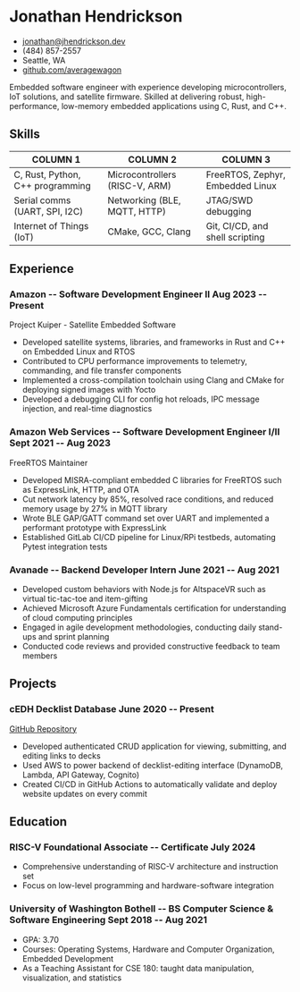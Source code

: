 # Jonathan Hendrickson

- <jonathan@jhendrickson.dev>
- (484) 857-2557
- Seattle, WA
- [github.com/averagewagon](https://github.com/averagewagon)

Embedded software engineer with experience developing microcontrollers, IoT solutions, and satellite firmware. Skilled at delivering robust, high-performance, low-memory embedded applications using C, Rust, and C++.

## Skills

| COLUMN 1                         | COLUMN 2                       | COLUMN 3                         |
| -------------------------------- | ------------------------------ | -------------------------------- |
| C, Rust, Python, C++ programming | Microcontrollers (RISC-V, ARM) | FreeRTOS, Zephyr, Embedded Linux |
| Serial comms (UART, SPI, I2C)    | Networking (BLE, MQTT, HTTP)   | JTAG/SWD debugging               |
| Internet of Things (IoT)         | CMake, GCC, Clang              | Git, CI/CD, and shell scripting  |

## Experience

### <span>Amazon -- Software Development Engineer II</span> <span>Aug 2023 -- Present</span>

Project Kuiper - Satellite Embedded Software

- Developed satellite systems, libraries, and frameworks in Rust and C++ on Embedded Linux and RTOS
- Contributed to CPU performance improvements to telemetry, commanding, and file transfer components
- Implemented a cross-compilation toolchain using Clang and CMake for deploying signed images with Yocto
- Developed a debugging CLI for config hot reloads, IPC message injection, and real-time diagnostics

### <span>Amazon Web Services -- Software Development Engineer I/II</span> <span>Sept 2021 -- Aug 2023</span>

FreeRTOS Maintainer

- Developed MISRA-compliant embedded C libraries for FreeRTOS such as ExpressLink, HTTP, and OTA
- Cut network latency by 85%, resolved race conditions, and reduced memory usage by 27% in MQTT library
- Wrote BLE GAP/GATT command set over UART and implemented a performant prototype with ExpressLink
- Established GitLab CI/CD pipeline for Linux/RPi testbeds, automating Pytest integration tests

### <span>Avanade -- Backend Developer Intern</span> <span>June 2021 -- Aug 2021</span>

- Developed custom behaviors with Node.js for AltspaceVR such as virtual tic-tac-toe and item-gifting
- Achieved Microsoft Azure Fundamentals certification for understanding of cloud computing principles
- Engaged in agile development methodologies, conducting daily stand-ups and sprint planning
- Conducted code reviews and provided constructive feedback to team members

## Projects

### <span>cEDH Decklist Database</span> <span>June 2020 -- Present</span>

[GitHub Repository](https://github.com/averagewagon/cEDH-Decklist-Database)

- Developed authenticated CRUD application for viewing, submitting, and editing links to decks
- Used AWS to power backend of decklist-editing interface (DynamoDB, Lambda, API Gateway, Cognito)
- Created CI/CD in GitHub Actions to automatically validate and deploy website updates on every commit

## Education

### <span>RISC-V Foundational Associate -- Certificate</span> <span>July 2024</span>

- Comprehensive understanding of RISC-V architecture and instruction set
- Focus on low-level programming and hardware-software integration

### <span>University of Washington Bothell -- BS Computer Science & Software Engineering</span> <span>Sept 2018 -- Aug 2021</span>

- GPA: 3.70
- Courses: Operating Systems, Hardware and Computer Organization, Embedded Development
- As a Teaching Assistant for CSE 180: taught data manipulation, visualization, and statistics
